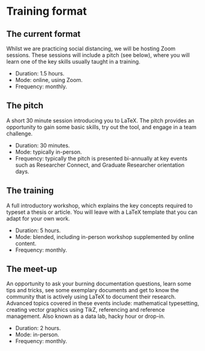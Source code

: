 # Training format

## The current format

Whilst we are practicing social distancing, we will be hosting Zoom sessions. These sessions will include a pitch \(see below\), where you will learn one of the key skills usually taught in a training.

* Duration: 1.5 hours.
* Mode: online, using Zoom.
* Frequency: monthly.

## The pitch

A short 30 minute session introducing you to LaTeX. The pitch provides an opportunity to gain some basic skills, try out the tool, and engage in a team challenge.

* Duration: 30 minutes.
* Mode: typically in-person.
* Frequency: typically the pitch is presented bi-annually at key events such as Researcher Connect, and Graduate Researcher orientation days.

## The training

A full introductory workshop, which explains the key concepts required to typeset a thesis or article. You will leave with a LaTeX template that you can adapt for your own work.

* Duration: 5 hours.
* Mode: blended, including in-person workshop supplemented by online content.
* Frequency: monthly.

## The meet-up

An opportunity to ask your burning documentation questions, learn some tips and tricks, see some exemplary documents and get to know the community that is actively using LaTeX to document their research. Advanced topics covered in these events include: mathematical typesetting, creating vector graphics using TikZ, referencing and reference management. Also known as a data lab, hacky hour or drop-in.

* Duration: 2 hours.
* Mode: in-person.
* Frequency: monthly.

